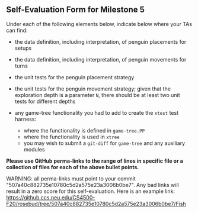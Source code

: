 ## Self-Evaluation Form for Milestone 5

Under each of the following elements below, indicate below where your
TAs can find:

- the data definition, including interpretation, of penguin placements for setups 

- the data definition, including interpretation, of penguin movements for turns

- the unit tests for the penguin placement strategy 

- the unit tests for the penguin movement strategy; 
  given that the exploration depth is a parameter `N`, there should be at least two unit tests for different depths 
  
- any game-tree functionality you had to add to create the `xtest` test harness:
  - where the functionality is defined in `game-tree.PP`
  - where the functionality is used in `xtree`
  - you may wish to submit a `git-diff` for `game-tree` and any auxiliary modules 

**Please use GitHub perma-links to the range of lines in specific
file or a collection of files for each of the above bullet points.**

  WARNING: all perma-links must point to your commit "507a40c882735e10780c5d2a575e23a3006b0be7".
  Any bad links will result in a zero score for this self-evaluation.
  Here is an example link:
    <https://github.ccs.neu.edu/CS4500-F20/rosebud/tree/507a40c882735e10780c5d2a575e23a3006b0be7/Fish>

